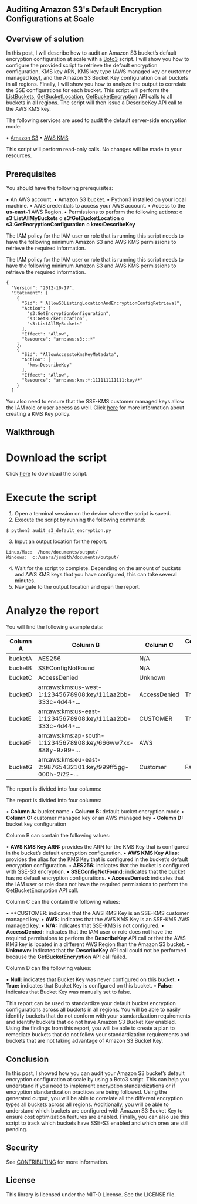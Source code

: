 ## Auditing Amazon S3's Default Encryption Configurations at Scale

## Overview of solution
In this post, I will describe how to audit an Amazon S3 bucket’s default encryption configuration at scale with a [Boto3](https://boto3.readthedocs.io/) script. I will show you how to configure the provided script to retrieve the default encryption configuration, KMS key ARN, KMS key type (AWS managed key or customer managed key), and the Amazon S3 Bucket Key configuration on all buckets in all regions. Finally, I will show you how to analyze the output to correlate the SSE configurations for each bucket. This script will perform the [ListBuckets](https://docs.aws.amazon.com/AmazonS3/latest/API/API_ListBuckets.html), [GetBucketLocation](https://docs.aws.amazon.com/AmazonS3/latest/API/API_GetBucketLocation.html), [GetBucketEncryption](https://docs.aws.amazon.com/AmazonS3/latest/API/API_GetBucketEncryption.html) API calls to all buckets in all regions. The script will then issue a DescribeKey API call to the AWS KMS key. 

The following services are used to audit the default server-side encryption mode:

  •	[Amazon S3](https://aws.amazon.com/s3/?nc=sn&loc=1)
  •	[AWS KMS](https://aws.amazon.com/kms/)

This script will perform read-only calls. No changes will be made to your resources.

## Prerequisites
You should have the following prerequisites: 

  •	An AWS account.
  •	Amazon S3 bucket.
  •	Python3 installed on your local machine. 
  •	AWS credentials to access your AWS account.
  •	Access to the **us-east-1** AWS Region.
  •	Permissions to perform the following actions:
    o	**s3:ListAllMyBuckets**
    o	**s3:GetBucketLocation**
    o	**s3:GetEncryptionConfiguration**
    o	**kms:DescribeKey**

The IAM policy for the IAM user or role that is running this script needs to have the following minimum Amazon S3 and AWS KMS permissions to retrieve the required information. 

The IAM policy for the IAM user or role that is running this script needs to have the following minimum Amazon S3 and AWS KMS permissions to retrieve the required information. 

```
{
  "Version": "2012-10-17",
  "Statement": [
    {
      "Sid": " AllowS3ListingLocationAndEncryptionConfigRetrieval",
      "Action": [
        "s3:GetEncryptionConfiguration",
        “s3:GetBucketLocation”,
        "s3:ListAllMyBuckets"
      ],
      "Effect": "Allow",
      "Resource": "arn:aws:s3:::*"
    },
    {
      "Sid": "AllowAccesstoKmsKeyMetadata",
      "Action": [
        "kms:DescribeKey"
      ],
      "Effect": "Allow",
      "Resource": "arn:aws:kms:*:111111111111:key/*"
    }
  ]
```

You also need to ensure that the SSE-KMS customer managed keys allow the IAM role or user access as well. Click [here](https://docs.aws.amazon.com/kms/latest/developerguide/key-policy-default.html#key-policy-default-allow-administrators) for more information about creating a KMS Key policy. 

## Walkthrough
# Download the script
Click [here](https://github.com/aws-samples/amazon-s3-default-encryption-audit) to download the script. 

# Execute the script
  1)	Open a terminal session on the device where the script is saved. 
  2)	Execute the script by running the following command:

```
$ python3 audit_s3_default_encryption.py

```
  3)	Input an output location for the report.
    
```
Linux/Mac:  /home/documents/output/
Windows:  c:/users/jsmith/documents/output/    
```
    
  4)	Wait for the script to complete. Depending on the amount of buckets and AWS KMS keys that you have configured, this can take several minutes. 
  5)	Navigate to the output location and open the report.

# Analyze the report
You will find the following example data:

| **Column A** | **Column B** | **Column C** | **Column D** |
| ---------| -------- | -------- | -------- |
| bucketA	| AES256	| N/A |                 | 
| bucketB	| SSEConfigNotFound	| N/A |       | 	
| bucketC	| AccessDenied	| Unknown	|       |
| bucketD	| arn:aws:kms:us-west-1:12345678908:key/111aa2bb-333c-4d44-…	| AccessDenied	| True |
| bucketE	| arn:aws:kms:us-east-1:12345678908:key/111aa2bb-333c-4d44-…	| CUSTOMER	| True     | 
| bucketF	| arn:aws:kms:ap-south-1:12345678908:key/666ww7xx-888y-9z99-…	| AWS 	|              | 
| bucketG	| arn:aws:kms:eu-east-2:98765432101:key/999ff5gg-000h-2i22-…	| Customer	| False    | 

The report is divided into four columns:

The report is divided into four columns:

  •	**Column A:** bucket name
  •	**Column B:** default bucket encryption mode
  •	**Column C:** customer managed key or an AWS managed key
  •	**Column D:** bucket key configuration
  
Column B can contain the following values:

  •	**AWS KMS Key ARN:** provides the ARN for the KMS Key that is configured in the bucket’s default encryption configuration. 
  •	**AWS KMS Key Alias:** provides the alias for the KMS Key that is configured in the bucket’s default encryption configuration. 
  •	**AES256:** indicates that the bucket is configured with SSE-S3 encryption. 
  •	**SSEConfigNotFound:** indicates that the bucket has no default encryption configurations.
  •	**AccessDenied:** indicates that the IAM user or role does not have the required permissions to perform the GetBucketEncryption API call.
  
Column C can the contain the following values:

  •	**CUSTOMER: indicates that the AWS KMS Key is an SSE-KMS customer managed key.
  •	**AWS:** indicates that the AWS KMS Key is an SSE-KMS AWS managed key. 
  •	**N/A:** indicates that SSE-KMS is not configured. 
  •	**AccessDenied:** indicates that the IAM user or role does not have the required permissions to perform the **DescribeKey** API call or that the AWS KMS key is located in a different AWS Region than the Amazon S3 bucket. 
  •	**Unknown:** indicates that the **DescribeKey** API call could not be performed because the **GetBucketEncryption** API call failed. 

Column D can the following values:

  •	**Null:** indicates that Bucket Key was never configured on this bucket. 
  •	**True:** indicates that Bucket Key is configured on this bucket. 
  •	**False:** indicates that Bucket Key was manually set to false.

This report can be used to standardize your default bucket encryption configurations across all buckets in all regions. You will be able to easily identify buckets that do not conform with your standardization requirements and identify buckets that do not have Amazon S3 Bucket Key enabled. Using the findings from this report, you will be able to create a plan to remediate buckets that do not follow your standardization requirements and buckets that are not taking advantage of Amazon S3 Bucket Key.

## Conclusion
In this post, I showed how you can audit your Amazon S3 bucket’s default encryption configuration at scale by using a Boto3 script. This can help you understand if you need to implement encryption standardizations or if encryption standardization practices are being followed. Using the generated output, you will be able to correlate all the different encryption types all buckets across all regions. Additionally, you will be able to understand which buckets are configured with Amazon S3 Bucket Key to ensure cost optimization features are enabled. Finally, you can also use this script to track which buckets have SSE-S3 enabled and which ones are still pending.


## Security

See [CONTRIBUTING](CONTRIBUTING.md#security-issue-notifications) for more information.

## License

This library is licensed under the MIT-0 License. See the LICENSE file.

